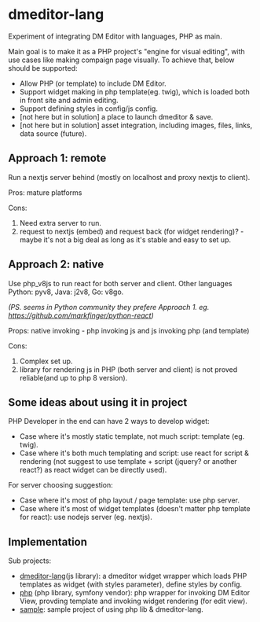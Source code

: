 # dmeditor-lang

Experiment of integrating DM Editor with languages, PHP as main.

Main goal is to make it as a PHP project's "engine for visual editing", with use cases like making compaign page visually. To achieve that, below should be supported:

- Allow PHP (or template) to include DM Editor.
- Support widget making in php template(eg. twig), which is loaded both in front site and admin editing.
- Support defining styles in config/js config.
- [not here but in solution] a place to launch dmeditor & save.
- [not here but in solution] asset integration, including images, files, links, data source (future).

## Approach 1: remote

Run a nextjs server behind (mostly on localhost and proxy nextjs to client).

Pros: mature platforms

Cons:

1. Need extra server to run.
2. request to nextjs (embed) and request back (for widget rendering)? - maybe it's not a big deal as long as it's stable and easy to set up.

## Approach 2: native

Use php_v8js to run react for both server and client. Other languages Python: pyv8, Java: j2v8, Go: v8go.

_(PS. seems in Python community they prefere Approach 1. eg. https://github.com/markfinger/python-react)_

Props: native invoking - php invoking js and js invoking php (and template)

Cons:

1. Complex set up.
2. library for rendering js in PHP (both server and client) is not proved reliable(and up to php 8 version).

## Some ideas about using it in project

PHP Developer in the end can have 2 ways to develop widget:

- Case where it's mostly static template, not much script: template (eg. twig).
- Case where it's both much templating and script: use react for script & rendering (not suggest to use template + script (jquery? or another react?) as react widget can be directly used).

For server choosing suggestion:

- Case where it's most of php layout / page template: use php server.
- Case where it's most of widget templates (doesn't matter php template for react): use nodejs server (eg. nextjs).

## Implementation

Sub projects:

- [dmeditor-lang](./dmeditor-lang)(js library): a dmeditor widget wrapper which loads PHP templates as widget (with styles parameter), define styles by config.
- [php](./php) (php library, symfony vendor): php wrapper for invoking DM Editor View, provding template and invoking widget rendering (for edit view).
- [sample](./sample): sample project of using php lib & dmeditor-lang.
